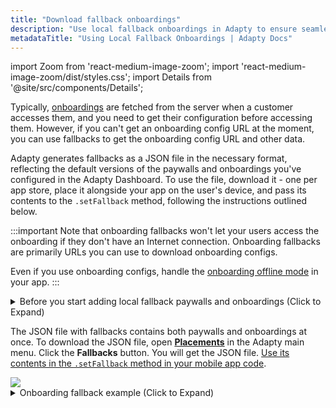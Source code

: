 ```yaml
---
title: "Download fallback onboardings"
description: "Use local fallback onboardings in Adapty to ensure seamless subscription flows."
metadataTitle: "Using Local Fallback Onboardings | Adapty Docs"
---
```


import Zoom from 'react-medium-image-zoom';
import 'react-medium-image-zoom/dist/styles.css';
import Details from '@site/src/components/Details';

Typically, [onboardings](onboardings.md) are fetched from the server when a customer accesses them, and you need to get their configuration before accessing them. However, if you can't get an onboarding config URL at the moment, you can use fallbacks to get the onboarding config URL and other data. 

Adapty generates fallbacks as a JSON file in the necessary format, reflecting the default versions of the paywalls and onboardings you've configured in the Adapty Dashboard. To use the file, download it - one per app store, place it alongside your app on the user's device, and pass its contents to the `.setFallback` method, following the instructions outlined below.

:::important
Note that onboarding fallbacks won't let your users access the onboarding if they don't have an Internet connection. Onboarding fallbacks are primarily URLs you can use to download onboarding configs.

Even if you use onboarding configs, handle the [onboarding offline mode](onboarding-offline.md) in your app.
:::

<details>
   <summary>Before you start adding local fallback paywalls and onboardings (Click to Expand)</summary>

1. Create [onboardings](onboardings.md).
2. [Create placements and add paywalls and onboardings to the placements](create-placement). Placement is the location where the paywall/onboarding will be shown.
</details>

The JSON file with fallbacks contains both paywalls and onboardings at once. To download the JSON file, open **[Placements](https://app.adapty.io/placements)** in the Adapty main menu. Click the **Fallbacks** button. You will get the JSON file. [Use its contents in the `.setFallback` method in your mobile app code](use-fallback-paywalls).

<Zoom>
  <img src={require('./img/9c63367-placements.webp').default}
  style={{
    border: '1px solid #727272', /* border width and color */
    width: '700px', /* image width */
    display: 'block', /* for alignment */
    margin: '0 auto' /* center alignment */
  }}
/>
</Zoom>



<details>
   <summary>Onboarding fallback example (Click to Expand)</summary>
```
"PLACEMENT_ID":
    {"data":
        [{"variation_id":"cb1c0ef8-aecd-4a53-a6f3-b98266e66884",
        "onboarding_id":"daf25858-3fa2-4981-8500-9c8a30e5b7e6",
        "onboarding_name":"ONBOARDING_NAME",
        "onboarding_builder":
            {"config_url":"CONFIG_URL",
            "lang":"en"},
        "remote_config":null,
        "cross_placement_info":null,
        "weight":100}],
    "meta":
        {"placement":
            {"developer_id":"DEVELOPER_ID",
            "is_tracking_purchases":true,
            "audience_name":"All Users",
            "placement_audience_version_id":"a9eb3ab8-3178-477d-84d4-ef9d3978e48b",
            "revision":0,
            "ab_test_name":"A/B_TEST_NAME"
        }
    }
},
```
</details>